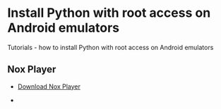 # Install Python with root access on Android emulators

Tutorials - how to install Python with root access on Android emulators 

## Nox Player 

* [Download Nox Player](https://support.bignox.com/en/win-release)

* 


